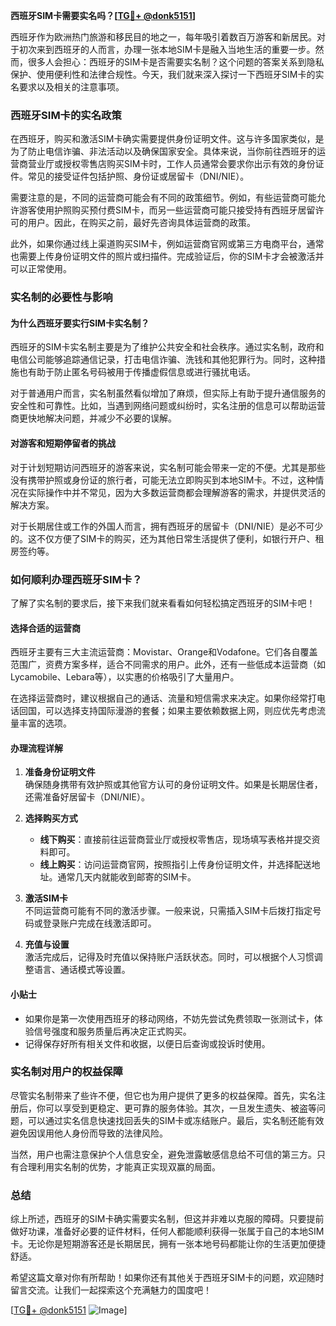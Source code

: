 **西班牙SIM卡需要实名吗？[[TG💪+ @donk5151](https://t.me/s/donk5151)]**

西班牙作为欧洲热门旅游和移民目的地之一，每年吸引着数百万游客和新居民。对于初次来到西班牙的人而言，办理一张本地SIM卡是融入当地生活的重要一步。然而，很多人会担心：西班牙的SIM卡是否需要实名制？这个问题的答案关系到隐私保护、使用便利性和法律合规性。今天，我们就来深入探讨一下西班牙SIM卡的实名要求以及相关的注意事项。

### 西班牙SIM卡的实名政策

在西班牙，购买和激活SIM卡确实需要提供身份证明文件。这与许多国家类似，是为了防止电信诈骗、非法活动以及确保国家安全。具体来说，当你前往西班牙的运营商营业厅或授权零售店购买SIM卡时，工作人员通常会要求你出示有效的身份证件。常见的接受证件包括护照、身份证或居留卡（DNI/NIE）。

需要注意的是，不同的运营商可能会有不同的政策细节。例如，有些运营商可能允许游客使用护照购买预付费SIM卡，而另一些运营商可能只接受持有西班牙居留许可的用户。因此，在购买之前，最好先咨询具体运营商的政策。

此外，如果你通过线上渠道购买SIM卡，例如运营商官网或第三方电商平台，通常也需要上传身份证明文件的照片或扫描件。完成验证后，你的SIM卡才会被激活并可以正常使用。

### 实名制的必要性与影响

#### 为什么西班牙要实行SIM卡实名制？

西班牙的SIM卡实名制主要是为了维护公共安全和社会秩序。通过实名制，政府和电信公司能够追踪通信记录，打击电信诈骗、洗钱和其他犯罪行为。同时，这种措施也有助于防止匿名号码被用于传播虚假信息或进行骚扰电话。

对于普通用户而言，实名制虽然看似增加了麻烦，但实际上有助于提升通信服务的安全性和可靠性。比如，当遇到网络问题或纠纷时，实名注册的信息可以帮助运营商更快地解决问题，并减少不必要的误解。

#### 对游客和短期停留者的挑战

对于计划短期访问西班牙的游客来说，实名制可能会带来一定的不便。尤其是那些没有携带护照或身份证的旅行者，可能无法立即购买到本地SIM卡。不过，这种情况在实际操作中并不常见，因为大多数运营商都会理解游客的需求，并提供灵活的解决方案。

对于长期居住或工作的外国人而言，拥有西班牙的居留卡（DNI/NIE）是必不可少的。这不仅方便了SIM卡的购买，还为其他日常生活提供了便利，如银行开户、租房签约等。

### 如何顺利办理西班牙SIM卡？

了解了实名制的要求后，接下来我们就来看看如何轻松搞定西班牙的SIM卡吧！

#### 选择合适的运营商

西班牙主要有三大主流运营商：Movistar、Orange和Vodafone。它们各自覆盖范围广，资费方案多样，适合不同需求的用户。此外，还有一些低成本运营商（如Lycamobile、Lebara等），以实惠的价格吸引了大量用户。

在选择运营商时，建议根据自己的通话、流量和短信需求来决定。如果你经常打电话回国，可以选择支持国际漫游的套餐；如果主要依赖数据上网，则应优先考虑流量丰富的选项。

#### 办理流程详解

1. **准备身份证明文件**  
   确保随身携带有效护照或其他官方认可的身份证明文件。如果是长期居住者，还需准备好居留卡（DNI/NIE）。

2. **选择购买方式**  
   - **线下购买**：直接前往运营商营业厅或授权零售店，现场填写表格并提交资料即可。
   - **线上购买**：访问运营商官网，按照指引上传身份证明文件，并选择配送地址。通常几天内就能收到邮寄的SIM卡。

3. **激活SIM卡**  
   不同运营商可能有不同的激活步骤。一般来说，只需插入SIM卡后拨打指定号码或登录账户完成在线激活即可。

4. **充值与设置**  
   激活完成后，记得及时充值以保持账户活跃状态。同时，可以根据个人习惯调整语言、通话模式等设置。

#### 小贴士

- 如果你是第一次使用西班牙的移动网络，不妨先尝试免费领取一张测试卡，体验信号强度和服务质量后再决定正式购买。
- 记得保存好所有相关文件和收据，以便日后查询或投诉时使用。

### 实名制对用户的权益保障

尽管实名制带来了些许不便，但它也为用户提供了更多的权益保障。首先，实名注册后，你可以享受到更稳定、更可靠的服务体验。其次，一旦发生遗失、被盗等问题，可以通过实名信息快速找回丢失的SIM卡或冻结账户。最后，实名制还能有效避免因误用他人身份而导致的法律风险。

当然，用户也需注意保护个人信息安全，避免泄露敏感信息给不可信的第三方。只有合理利用实名制的优势，才能真正实现双赢的局面。

### 总结

综上所述，西班牙的SIM卡确实需要实名制，但这并非难以克服的障碍。只要提前做好功课，准备好必要的证件材料，任何人都能顺利获得一张属于自己的本地SIM卡。无论你是短期游客还是长期居民，拥有一张本地号码都能让你的生活更加便捷舒适。

希望这篇文章对你有所帮助！如果你还有其他关于西班牙SIM卡的问题，欢迎随时留言交流。让我们一起探索这个充满魅力的国度吧！

[[TG💪+ @donk5151](https://t.me/s/donk5151) ![Image](https://i.postimg.cc/rwNCRYN7/Snipaste-2025-04-30-17-27-05.png)]